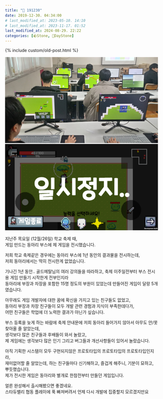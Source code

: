 ```yaml
---
title: "🌱 191230"
date: 2019-12-30. 04:34:00
# last_modified_at: 2023-05-10. 14:10
# last_modified_at: 2023-11-17. 01:52
last_modified_at: 2024-08-29. 22:22
categories: [🪨Stone, 🌱DayStone]
---
```

{% include custom/old-post.html %}

![사진](/assets/img/2019/191226_0000.jpg)
![Screenshot_2020-01-02-18-08-23](/assets/img/2019/191226_0001.png)

지난주 목요일 (12월/26일) 학교 축제 때,  
게임 만드는 동아리 부스에 제 게임을 전시했습니다.  

저희 학교 축제같은 경우에는 동아리 부스에 1년 동안의 결과물을 전시하는데,  
저희 동아리에서는 딱히 전시한게 없었습니다.  

기나긴 1년 동안..
골드메탈님의 여러 강의들을 따라하고, 축제 이주일전부터 부스 전시용 게임 만들기 시작한게 전부인지라  
동아리에 부장과 차장을 포함한 15명 정도의 부원이 있었는데 만들어진 게임이 달랑 5개였습니다.  

아무래도 게임 개발자에 대한 꿈에 확신을 가지고 있는 친구들도 없었고,  
동아리 부장과 차장 친구들이 모두 개발 관련 경험과 지식이 부족한데다가,  
어떤 친구들은 학업에 더 노력한 결과가 아닌가 싶습니다.  

부스 등록을 늦게 하는 바람에 축제 안내문에 저희 동아리 들어가지 않아서 아무도 안/못 찾아올 줄 알았는데,  
생각보다 많은 친구들과 후배들이 와서 놀랐고,  
제 게임에는 생각보다 많은 인기 그리고 버그들과 개선사항들이 있어서 놀랐습니다.  

아직 기획한 시스템이 모두 구현되지않은 프로토타입의 프로토타입의 프로토타입인지라,  
재미없어할 줄 알았는데, 하는 친구들마다 신기해하고, 즐겁게 해주니, 기분이 묘하고, 뿌듯했습니다.  
제가 전시한 게임은 동아리와 별개로 한참전부터 만들던 게임입니다.  

얼른 완성해서 출시해봤으면 좋겠네요.  
스타듀밸리 협동 플레이에 푹 빠져버려서 언제 다시 개발에 집중할지 모르겠지만요  
